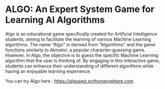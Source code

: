 # ALGO: An Expert System Game for Learning AI Algorithms
Algo is an educational game specifically created for Artificial Intelligence students, aiming to facilitate the learning of various Machine Learning algorithms. The name "Algo" is derived from "Algorithms" and the game functions similarly to Akinator, a popular character-guessing game. However, in Algo, the objective is to guess the specific Machine Learning algorithm that the user is thinking of. By engaging in this interactive game, students can enhance their understanding of different algorithms while having an enjoyable learning experience.

You can try Algo here : https://algoawz.pythonanywhere.com 
